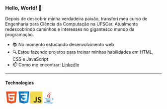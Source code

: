 ### Hello, World! 👋
Depois de descobrir minha verdadeira paixão, transferi meu curso de Engenharia para Ciência da Computação na UFSCar. Atualmente redescobrindo caminhos e interesses no gigantesco mundo da programação.

- :books: No momento estudando desenvolvimento web
- 🔍 Estou fazendo projetos para treinar minhas habilidades em HTML, CSS e JavaScript
- 📫 Como me encontrar: [LinkedIn](https://www.linkedin.com/in/matheus-nogueira-camargo-366589120/)
<hr />

#### Technologies
<img align="left" alt="HTML5" width="40px" src="https://github.com/devicons/devicon/blob/master/icons/html5/html5-original.svg">
<img align="left" alt="CSS3" width="40px" src="https://github.com/devicons/devicon/blob/master/icons/css3/css3-original.svg">
<img align="left" alt="JavaScript" width="40px" src="https://github.com/devicons/devicon/blob/master/icons/javascript/javascript-original.svg">
<img align="left" alt="Java" width="40px" src="https://github.com/devicons/devicon/blob/master/icons/java/java-original.svg">

[LinkedIn]: https://www.linkedin.com/in/matheus-nogueira-camargo-366589120/
[Gmail]: mailto:mthnogueira0027@gmail.com
